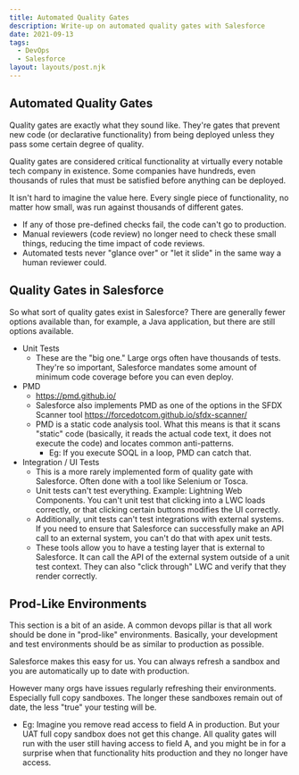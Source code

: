 ```yaml
---
title: Automated Quality Gates
description: Write-up on automated quality gates with Salesforce
date: 2021-09-13
tags:
  - DevOps
  - Salesforce
layout: layouts/post.njk
---
```

## Automated Quality Gates
Quality gates are exactly what they sound like. They're gates that prevent new code (or declarative functionality) from being deployed unless they pass some certain degree of quality. 

Quality gates are considered critical functionality at virtually every notable tech company in existence. Some companies have hundreds, even thousands of rules that must be satisfied before anything can be deployed.

It isn't hard to imagine the value here. Every single piece of functionality, no matter how small, was run against thousands of different gates. 

- If any of those pre-defined checks fail, the code can't go to production. 
- Manual reviewers (code review) no longer need to check these small things, reducing the time impact of code reviews.
- Automated tests never "glance over" or "let it slide" in the same way a human reviewer could.

## Quality Gates in Salesforce
So what sort of quality gates exist in Salesforce? There are generally fewer options available than, for example, a Java application, but there are still options available.

- Unit Tests
  - These are the "big one." Large orgs often have thousands of tests. They're so important, Salesforce mandates some amount of minimum code coverage before you can even deploy. 
- PMD
  - https://pmd.github.io/
  - Salesforce also implements PMD as one of the options in the SFDX Scanner tool https://forcedotcom.github.io/sfdx-scanner/
  - PMD is a static code analysis tool. What this means is that it scans "static" code (basically, it reads the actual code text, it does not execute the code) and locates common anti-patterns. 
    - Eg: If you execute SOQL in a loop, PMD can catch that. 
- Integration / UI Tests
  - This is a more rarely implemented form of quality gate with Salesforce. Often done with a tool like Selenium or Tosca. 
  - Unit tests can't test everything. Example: Lightning Web Components. You can't unit test that clicking into a LWC loads correctly, or that clicking certain buttons modifies the UI correctly.
  - Additionally, unit tests can't test integrations with external systems. If you need to ensure that Salesforce can successfully make an API call to an external system, you can't do that with apex unit tests. 
  - These tools allow you to have a testing layer that is external to Salesforce. It can call the API of the external system outside of a unit test context. They can also "click through" LWC and verify that they render correctly.

## Prod-Like Environments
This section is a bit of an aside. A common devops pillar is that all work should be done in "prod-like" environments. Basically, your development and test environments should be as similar to production as possible.

Salesforce makes this easy for us. You can always refresh a sandbox and you are automatically up to date with production. 

However many orgs have issues regularly refreshing their environments. Especially full copy sandboxes. The longer these sandboxes remain out of date, the less "true" your testing will be.
  - Eg: Imagine you remove read access to field A in production. But your UAT full copy sandbox does not get this change. All quality gates will run with the user still having access to field A, and you might be in for a surprise when that functionality hits production and they no longer have access.